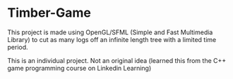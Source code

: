 # Timber-Game

This project is made using OpenGL/SFML (Simple and Fast Multimedia Library) to cut as many logs off an infinite length tree with a limited time period.

This is an individual project. Not an original idea (learned this from the C++ game programming course on Linkedin Learning)
